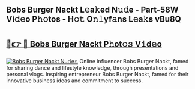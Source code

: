 ## Bobs Burger Nackt L𝚎a𝚔ed N𝚞𝚍e - Part-58W Vi𝚍𝚎o P𝚑𝚘tos - H𝚘𝚝 O𝚗𝚕yf𝚊ns L𝚎a𝚔s vBu8Q

# <h2><a href="http://kfeksmu.oniu.top/?m=Bobs+Burger+Nackt">🔗👉 🔴 Bobs Burger Nackt P𝚑ot𝚘𝚜 V𝚒d𝚎o</a></h2>

[![Bobs Burger Nackt Nu𝚍e𝚜](https://i.imgur.com/0qMVB7G.gif)](http://kfeksmu.oniu.top/?m=Bobs+Burger+Nackt)
Online influencer Bobs Burger Nackt, famed for sharing dance and lifestyle knowledge, through presentations and personal vlogs. Inspiring entrepreneur Bobs Burger Nackt, famed for their innovative business ideas and commitment to success.  
